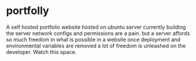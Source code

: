 # portfolly
 A self hosted portfolio website 
 hosted on ubuntu server
currently building the server network configs and permissions are a pain.
but a server affords so much freedom in what is possible in a website once deployment
and environmental variables are removed a lot of freedom is unleashed on the
developer. Watch this space.
